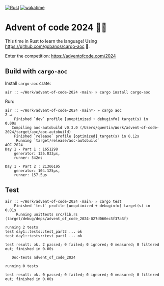 [![Rust](https://github.com/qselle/advent-of-code-2024/actions/workflows/rust.yml/badge.svg)](https://github.com/qselle/advent-of-code-2024/actions/workflows/rust.yml) [![wakatime](https://wakatime.com/badge/github/qselle/advent-of-code-2024.svg)](https://wakatime.com/badge/github/qselle/advent-of-code-2024)
# Advent of code 2024 🎄🎅

This time in Rust to learn the language! Using https://github.com/gobanos/cargo-aoc 🦀.

Enter the competition: https://adventofcode.com/2024

## Build with `cargo-aoc`

Install `cargo-aoc` crate:

```console
air :: ~/Work/advent-of-code-2024 ‹main› » cargo install cargo-aoc
```

Run:

```console
air :: ~/Work/advent-of-code-2024 ‹main*› » cargo aoc                                                                                 2 ↵
    Finished `dev` profile [unoptimized + debuginfo] target(s) in 0.00s
   Compiling aoc-autobuild v0.3.0 (/Users/quentin/Work/advent-of-code-2024/target/aoc/aoc-autobuild)
    Finished `release` profile [optimized] target(s) in 0.12s
     Running `target/release/aoc-autobuild`
AOC 2024
Day 1 - Part 1 : 1651298
	generator: 135.833µs,
	runner: 542ns

Day 1 - Part 2 : 21306195
	generator: 104.125µs,
	runner: 157.5µs
```

## Test

```console
air :: ~/Work/advent-of-code-2024 ‹main› » cargo test
    Finished `test` profile [unoptimized + debuginfo] target(s) in 0.01s
     Running unittests src/lib.rs (target/debug/deps/advent_of_code_2024-027d060ec3f37a3f)

running 2 tests
test day1::tests::test_part2 ... ok
test day1::tests::test_part1 ... ok

test result: ok. 2 passed; 0 failed; 0 ignored; 0 measured; 0 filtered out; finished in 0.00s

   Doc-tests advent_of_code_2024

running 0 tests

test result: ok. 0 passed; 0 failed; 0 ignored; 0 measured; 0 filtered out; finished in 0.00s
```
